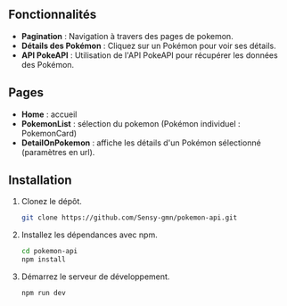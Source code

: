 ## Fonctionnalités

-   **Pagination** : Navigation à travers des pages de pokemon.
-   **Détails des Pokémon** : Cliquez sur un Pokémon pour voir ses détails.
-   **API PokeAPI** : Utilisation de l'API PokeAPI pour récupérer les données des Pokémon.

## Pages

-   **Home** : accueil
-   **PokemonList** : sélection du pokemon (Pokémon individuel : PokemonCard)
-   **DetailOnPokemon** : affiche les détails d'un Pokémon sélectionné (paramètres en url).

## Installation

1. Clonez le dépôt.
    ```bash
    git clone https://github.com/Sensy-gmn/pokemon-api.git
    ```
2. Installez les dépendances avec npm.
    ```bash
    cd pokemon-api
    npm install
    ```
3. Démarrez le serveur de développement.
    ```bash
    npm run dev
    ```
